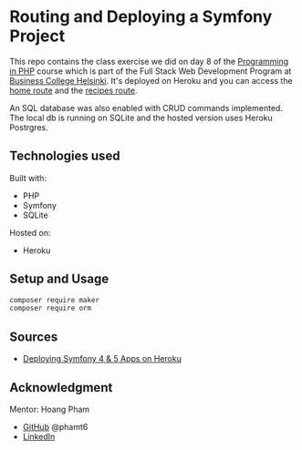 # Routing and Deploying a Symfony Project

This repo contains the class exercise we did on day 8 of the [Programming in PHP](https://github.com/laurielim/REACT21K_PHP) course which is part of the Full Stack Web Development Program at [Business College Helsinki](https://en.bc.fi/qualifications/full-stack-web-developer-program/). It's deployed on Heroku and you can access the [home route](https://obscure-beach-24190.herokuapp.com/home) and the [recipes route](https://obscure-beach-24190.herokuapp.com/recipes/all).

An SQL database was also enabled with CRUD commands implemented. The local db is running on SQLite and the hosted version uses Heroku Postrgres.

## Technologies used

Built with:

- PHP
- Symfony
- SQLite

Hosted on:

- Heroku

## Setup and Usage

```bash
composer require maker
composer require orm
```

## Sources

- [Deploying Symfony 4 & 5 Apps on Heroku](https://devcenter.heroku.com/articles/deploying-symfony4)

## Acknowledgment

Mentor: Hoang Pham

- [GitHub](https://github.com/phamt6) @phamt6
- [LinkedIn](https://www.linkedin.com/in/tienhoangpham/)
